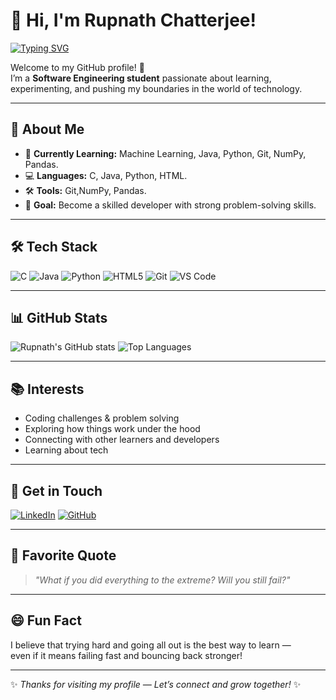 # 👋 Hi, I'm Rupnath Chatterjee!

[![Typing SVG](https://readme-typing-svg.herokuapp.com?font=Fira+Code&pause=1000&color=36BCF7&width=500&lines=Hi%2C+I'm+Rupnath+Chatterjee!;Software+Engineering+Student;Learning+Machine+Learning+%26+Development;Always+Curious+%26+Exploring+New+Tech)](https://git.io/typing-svg)

Welcome to my GitHub profile! 🚀  
I’m a **Software Engineering student** passionate about learning, experimenting, and pushing my boundaries in the world of technology.

---

## 🚀 About Me
- 🌱 **Currently Learning:** Machine Learning, Java, Python, Git, NumPy, Pandas.
- 💻 **Languages:** C, Java, Python, HTML.
- 🛠 **Tools:** Git,NumPy, Pandas.
- 🎯 **Goal:** Become a skilled developer with strong problem-solving skills.

---

## 🛠 Tech Stack
![C](https://img.shields.io/badge/C-00599C?style=for-the-badge&logo=c&logoColor=white)
![Java](https://img.shields.io/badge/Java-ED8B00?style=for-the-badge&logo=openjdk&logoColor=white)
![Python](https://img.shields.io/badge/Python-3776AB?style=for-the-badge&logo=python&logoColor=white)
![HTML5](https://img.shields.io/badge/HTML5-E34F26?style=for-the-badge&logo=html5&logoColor=white)
![Git](https://img.shields.io/badge/Git-F05032?style=for-the-badge&logo=git&logoColor=white)
![VS Code](https://img.shields.io/badge/VS%20Code-0078d7?style=for-the-badge&logo=visual-studio-code&logoColor=white)

---

## 📊 GitHub Stats
![Rupnath's GitHub stats](https://github-readme-stats.vercel.app/api?username=rupnath&show_icons=true&theme=tokyonight)
![Top Languages](https://github-readme-stats.vercel.app/api/top-langs/?username=rupnath&layout=compact&theme=tokyonight)

---

## 📚 Interests
- Coding challenges & problem solving
- Exploring how things work under the hood
- Connecting with other learners and developers
- Learning about tech
  

---

## 💬 Get in Touch
[![LinkedIn](https://img.shields.io/badge/LinkedIn-0077B5?style=for-the-badge&logo=linkedin&logoColor=white)](https://www.linkedin.com/in/rupnath-chatterjee-hola)
[![GitHub](https://img.shields.io/badge/GitHub-100000?style=for-the-badge&logo=github&logoColor=white)](https://github.com/rupnath)

---

## 📝 Favorite Quote
> *"What if you did everything to the extreme? Will you still fail?"*

---

## 😄 Fun Fact
I believe that trying hard and going all out is the best way to learn —  
even if it means failing fast and bouncing back stronger!

---
✨ _Thanks for visiting my profile — Let’s connect and grow together!_ ✨
